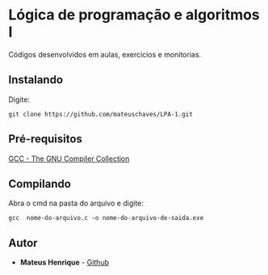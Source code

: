 # Lógica de programação e algoritmos I

Códigos desenvolvidos em aulas, exercícios e monitorias.

## Instalando

Digite: 
```
git clone https://github.com/mateuschaves/LPA-1.git
```
## Pré-requisitos

[GCC - The GNU Compiler Collection](https://gcc.gnu.org/)

## Compilando

Abra o cmd na pasta do arquivo e digite:
```
gcc  nome-do-arquivo.c -o nome-do-arquivo-de-saida.exe
```

## Autor

* **Mateus Henrique** - [Github](https://github.com/mateuschaves) 
